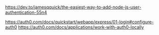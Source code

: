 https://dev.to/jamesqquick/the-easiest-way-to-add-node-js-user-authentication-55n4

https://auth0.com/docs/quickstart/webapp/express/01-login#configure-auth0
https://auth0.com/docs/applications/work-with-auth0-locally